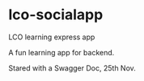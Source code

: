 # lco-socialapp
LCO learning express app

A fun learning app for backend.

Stared with a Swagger Doc, 25th Nov.
